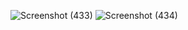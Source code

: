 ![Screenshot (433)](https://user-images.githubusercontent.com/101055397/199159556-5878e7b8-119d-4a77-876d-7ccf3a71348c.png)
![Screenshot (434)](https://user-images.githubusercontent.com/101055397/199159787-fede1e91-4793-49c0-94c6-1cebedc00ca9.png)

